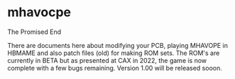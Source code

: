 # mhavocpe
The Promised End

There are documents here about modifying your PCB, playing MHAVOPE in HBMAME and also patch files (old) for making ROM sets. The ROM's are currently in BETA but as presented at CAX in 2022, the game 
is now complete with a few bugs remaining. Version 1.00 will be released sooon.
